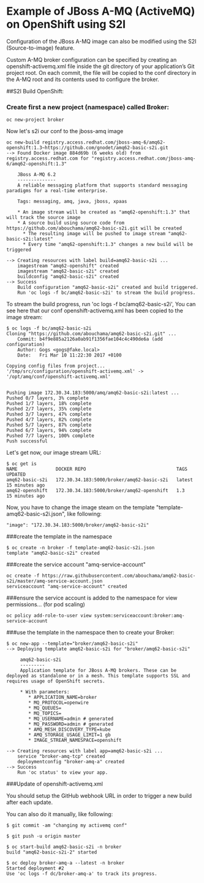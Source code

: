 # Example of JBoss A-MQ (ActiveMQ) on OpenShift using S2I

Configuration of the JBoss A-MQ image can also be modified using the S2I (Source-to-image) feature.

Custom A-MQ broker configuration can be specified by creating an openshift-activemq.xml file inside 
the git directory of your application’s Git project root. On each commit, 
the file will be copied to the conf directory in the A-MQ root and its contents used to configure the broker.

##S2I Build OpenShift:

### Create first a new project (namespace) called Broker:

```
oc new-project broker
```

Now let's s2i our conf to the jboss-amq image

```
oc new-build registry.access.redhat.com/jboss-amq-6/amq62-openshift:1.3~https://github.com/gnodet/amq62-basic-s2i.git
--> Found Docker image 884d69b (6 weeks old) from registry.access.redhat.com for "registry.access.redhat.com/jboss-amq-6/amq62-openshift:1.3"

    JBoss A-MQ 6.2 
    -------------- 
    A reliable messaging platform that supports standard messaging paradigms for a real-time enterprise.

    Tags: messaging, amq, java, jboss, xpaas

    * An image stream will be created as "amq62-openshift:1.3" that will track the source image
    * A source build using source code from https://github.com/abouchama/amq62-basic-s2i.git will be created
      * The resulting image will be pushed to image stream "amq62-basic-s2i:latest"
      * Every time "amq62-openshift:1.3" changes a new build will be triggered

--> Creating resources with label build=amq62-basic-s2i ...
    imagestream "amq62-openshift" created
    imagestream "amq62-basic-s2i" created
    buildconfig "amq62-basic-s2i" created
--> Success
    Build configuration "amq62-basic-s2i" created and build triggered.
    Run 'oc logs -f bc/amq62-basic-s2i' to stream the build progress.
```
To stream the build progress, run 'oc logs -f bc/amq62-basic-s2i',
You can see here that our conf openshift-activemq.xml has been copied to the image stream:

```
$ oc logs -f bc/amq62-basic-s2i
Cloning "https://github.com/abouchama/amq62-basic-s2i.git" ...
	Commit:	b4f9e885a2126a0ab91f1356fae104c4c490de6a (add configuration)
	Author:	Gogs <gogs@fake.local>
	Date:	Fri Mar 10 11:22:30 2017 +0100

Copying config files from project...
'/tmp/src/configuration/openshift-activemq.xml' -> '/opt/amq/conf/openshift-activemq.xml'


Pushing image 172.30.34.183:5000/amq/amq62-basic-s2i:latest ...
Pushed 0/7 layers, 3% complete
Pushed 1/7 layers, 18% complete
Pushed 2/7 layers, 35% complete
Pushed 3/7 layers, 47% complete
Pushed 4/7 layers, 82% complete
Pushed 5/7 layers, 87% complete
Pushed 6/7 layers, 94% complete
Pushed 7/7 layers, 100% complete
Push successful
```
Let's get now, our image stream URL:

```
$ oc get is
NAME              DOCKER REPO                                 TAGS      UPDATED
amq62-basic-s2i   172.30.34.183:5000/broker/amq62-basic-s2i   latest    15 minutes ago
amq62-openshift   172.30.34.183:5000/broker/amq62-openshift   1.3       15 minutes ago
```

Now, you have to change the image steam on the template "template-amq62-basic-s2i.json", like following:

```
"image": "172.30.34.183:5000/broker/amq62-basic-s2i"
```

###create the template in the namespace
```
$ oc create -n broker -f template-amq62-basic-s2i.json 
template "amq62-basic-s2i" created
```
###create the service account "amq-service-account"
```
oc create -f https://raw.githubusercontent.com/abouchama/amq62-basic-s2i/master/amq-service-account.json
serviceaccount "amq-service-account" created
```

###ensure the service account is added to the namespace for view permissions... (for pod scaling)
```
oc policy add-role-to-user view system:serviceaccount:broker:amq-service-account
```

###use the template in the namespace then to create your Broker:
```
$ oc new-app --template="broker/amq62-basic-s2i"
--> Deploying template amq62-basic-s2i for "broker/amq62-basic-s2i"

     amq62-basic-s2i
     ---------
     Application template for JBoss A-MQ brokers. These can be deployed as standalone or in a mesh. This template supports SSL and requires usage of OpenShift secrets.

     * With parameters:
        * APPLICATION_NAME=broker
        * MQ_PROTOCOL=openwire
        * MQ_QUEUES=
        * MQ_TOPICS=
        * MQ_USERNAME=admin # generated
        * MQ_PASSWORD=admin # generated
        * AMQ_MESH_DISCOVERY_TYPE=kube
        * AMQ_STORAGE_USAGE_LIMIT=1 gb
        * IMAGE_STREAM_NAMESPACE=openshift

--> Creating resources with label app=amq62-basic-s2i ...
    service "broker-amq-tcp" created
    deploymentconfig "broker-amq-a" created
--> Success
    Run 'oc status' to view your app.
```
###Update of openshift-activemq.xml

You should setup the GitHub webhook URL in order to trigger a new build after each update.

You can also do it manually, like following:
```
$ git commit -am "changing my activemq conf"

$ git push -u origin master

$ oc start-build amq62-basic-s2i -n broker
build "amq62-basic-s2i-2" started

$ oc deploy broker-amq-a --latest -n broker
Started deployment #2
Use 'oc logs -f dc/broker-amq-a' to track its progress.
```